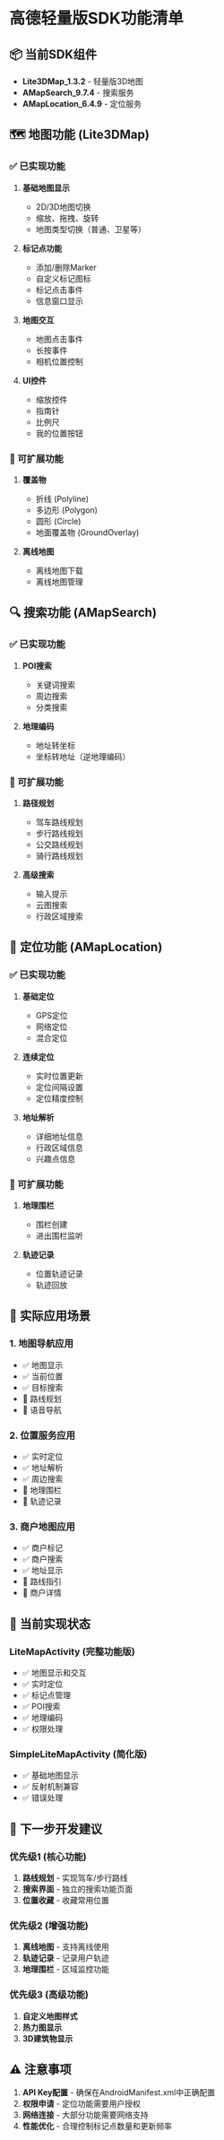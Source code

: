 # 高德轻量版SDK功能清单

## 📦 当前SDK组件
- **Lite3DMap_1.3.2** - 轻量版3D地图
- **AMapSearch_9.7.4** - 搜索服务
- **AMapLocation_6.4.9** - 定位服务

## 🗺️ 地图功能 (Lite3DMap)

### ✅ 已实现功能
1. **基础地图显示**
   - 2D/3D地图切换
   - 缩放、拖拽、旋转
   - 地图类型切换（普通、卫星等）

2. **标记点功能**
   - 添加/删除Marker
   - 自定义标记图标
   - 标记点击事件
   - 信息窗口显示

3. **地图交互**
   - 地图点击事件
   - 长按事件
   - 相机位置控制

4. **UI控件**
   - 缩放控件
   - 指南针
   - 比例尺
   - 我的位置按钮

### 🔄 可扩展功能
1. **覆盖物**
   - 折线 (Polyline)
   - 多边形 (Polygon)
   - 圆形 (Circle)
   - 地面覆盖物 (GroundOverlay)

2. **离线地图**
   - 离线地图下载
   - 离线地图管理

## 🔍 搜索功能 (AMapSearch)

### ✅ 已实现功能
1. **POI搜索**
   - 关键词搜索
   - 周边搜索
   - 分类搜索

2. **地理编码**
   - 地址转坐标
   - 坐标转地址（逆地理编码）

### 🔄 可扩展功能
1. **路径规划**
   - 驾车路线规划
   - 步行路线规划
   - 公交路线规划
   - 骑行路线规划

2. **高级搜索**
   - 输入提示
   - 云图搜索
   - 行政区域搜索

## 📍 定位功能 (AMapLocation)

### ✅ 已实现功能
1. **基础定位**
   - GPS定位
   - 网络定位
   - 混合定位

2. **连续定位**
   - 实时位置更新
   - 定位间隔设置
   - 定位精度控制

3. **地址解析**
   - 详细地址信息
   - 行政区域信息
   - 兴趣点信息

### 🔄 可扩展功能
1. **地理围栏**
   - 围栏创建
   - 进出围栏监听

2. **轨迹记录**
   - 位置轨迹记录
   - 轨迹回放

## 🎯 实际应用场景

### 1. 地图导航应用
- ✅ 地图显示
- ✅ 当前位置
- ✅ 目标搜索
- 🔄 路线规划
- 🔄 语音导航

### 2. 位置服务应用
- ✅ 实时定位
- ✅ 地址解析
- ✅ 周边搜索
- 🔄 地理围栏
- 🔄 轨迹记录

### 3. 商户地图应用
- ✅ 商户标记
- ✅ 商户搜索
- ✅ 地址显示
- 🔄 路线指引
- 🔄 商户详情

## 📱 当前实现状态

### LiteMapActivity (完整功能版)
- ✅ 地图显示和交互
- ✅ 实时定位
- ✅ 标记点管理
- ✅ POI搜索
- ✅ 地理编码
- ✅ 权限处理

### SimpleLiteMapActivity (简化版)
- ✅ 基础地图显示
- ✅ 反射机制兼容
- ✅ 错误处理

## 🚀 下一步开发建议

### 优先级1 (核心功能)
1. **路线规划** - 实现驾车/步行路线
2. **搜索界面** - 独立的搜索功能页面
3. **位置收藏** - 收藏常用位置

### 优先级2 (增强功能)
1. **离线地图** - 支持离线使用
2. **轨迹记录** - 记录用户轨迹
3. **地理围栏** - 区域监控功能

### 优先级3 (高级功能)
1. **自定义地图样式**
2. **热力图显示**
3. **3D建筑物显示**

## ⚠️ 注意事项
1. **API Key配置** - 确保在AndroidManifest.xml中正确配置
2. **权限申请** - 定位功能需要用户授权
3. **网络连接** - 大部分功能需要网络支持
4. **性能优化** - 合理控制标记点数量和更新频率